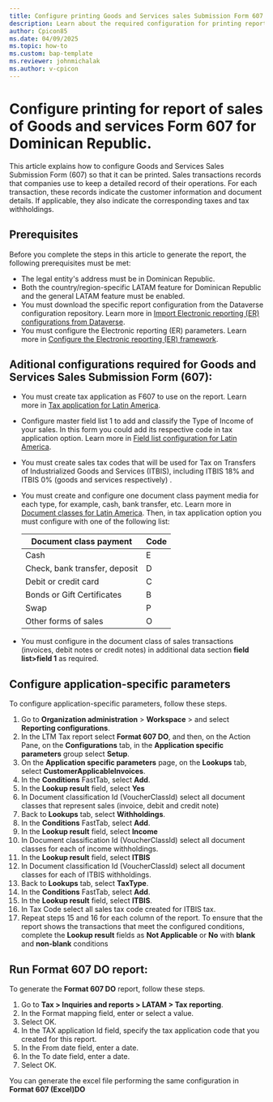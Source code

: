 ```yaml
---
title: Configure printing Goods and Services sales Submission Form 607
description: Learn about the required configuration for printing report of Goods and Services sales Submission Form 607 of Dominican Republic 
author: Cpicon85
ms.date: 04/09/2025
ms.topic: how-to
ms.custom: bap-template
ms.reviewer: johnmichalak
ms.author: v-cpicon
---
```


# Configure printing for report of sales of Goods and services Form 607 for Dominican Republic.

This article explains how to configure Goods and Services Sales Submission Form (607) so that it can be printed. Sales transactions records that companies use to keep a detailed record of their operations. For each transaction, these records indicate the customer information and document details. If applicable, they also indicate the corresponding taxes and tax withholdings.

## Prerequisites
Before you complete the steps in this article to generate the report, the following prerequisites must be met:
- The legal entity's address must be in Dominican Republic.
- Both the country/region-specific LATAM feature for Dominican Republic and the general LATAM feature must be enabled.
- You must download the specific report configuration from the Dataverse configuration repository. Learn more in [Import Electronic reporting (ER) configurations from Dataverse](../global/workspace/gsw-import-er-config-dataverse). 
- You must configure the Electronic reporting (ER) parameters. Learn more in [Configure the Electronic reporting (ER) framework](/fin-ops-core/dev-itpro/analytics/electronic-reporting-er-configure-parameters.md).

## Aditional configurations required for Goods and Services Sales Submission Form (607):
- You must create tax application as F607 to use on the report. Learn more in [Tax application for Latin America](ltm-core-tax-application).
- Configure master field list 1 to add and classify the Type of Income of your sales. In this form you could add  its respective code in tax application option. Learn more in [Field list configuration for Latin America](ltm-core-field-master-lists).
- You must create sales tax codes that will be used for Tax on Transfers of Industrialized Goods and Services (ITBIS), including ITBIS 18% and ITBIS 0% (goods and services respectively) . 
- You must create and configure one document class payment media for each type, for example, cash, bank transfer, etc. Learn more in [Document classes for Latin America](ltm-core-document-class.md). Then, in tax application option you must configure with one of the following list:
  
     |Document class payment| Code |
     |--|--|
     |Cash| E|
     |Check, bank transfer, deposit| D|
     |Debit or credit card| C|
     |Bonds or Gift Certificates|B|
     |Swap| P|
     |Other forms of sales| O|


- You must configure in the document class of sales transactions (invoices, debit notes or credit notes) in additional data section **field list>field 1** as required. 

## Configure application-specific parameters
To configure application-specific parameters, follow these steps.
1. Go to **Organization administration** > **Workspace** > and select **Reporting configurations**.
2. In the LTM Tax report select **Format 607 DO**, and then, on the Action Pane, on the **Configurations** tab, in the **Application specific parameters** group select **Setup**.
3. On the **Application specific parameters** page, on the **Lookups** tab, select **CustomerApplicableInvoices**.
4. In the **Conditions** FastTab, select **Add**.
5. In the **Lookup result** field, select **Yes**
6. In Document classification Id (VoucherClassId) select all document classes that represent sales (invoice, debit and credit note)
7. Back to **Lookups** tab, select **Withholdings**.
8. In the **Conditions** FastTab, select **Add**.
9. In the **Lookup result** field, select **Income** 
10. In Document classification Id (VoucherClassId) select all document classes for each of income withholdings. 
11. In the **Lookup result** field, select **ITBIS**
12. In Document classification Id (VoucherClassId) select all document classes for each of ITBIS withholdings.
13. Back to **Lookups** tab, select **TaxType**.
14. In the **Conditions** FastTab, select **Add**.
15. In the **Lookup result** field, select **ITBIS**.
16. In Tax Code select all  sales tax code created for ITBIS tax.
17. Repeat steps 15 and 16 for each column of the report.
To ensure that the report shows the transactions that meet the configured conditions, complete the **Lookup result** fields as **Not Applicable** or **No** with **blank** and **non-blank** conditions

## Run Format 607 DO report:

To generate the **Format 607 DO** report, follow these steps.
1. Go to **Tax > Inquiries and reports > LATAM > Tax reporting**.
2. In the Format mapping field, enter or select a value.
3. Select OK.
4. In the TAX application Id field, specify the tax application code that you created for this report.
5. In the From date field, enter a date.
6. In the To date field, enter a date.
7. Select OK.
   
You can generate the excel file performing the same configuration in **Format 607 (Excel)DO**
